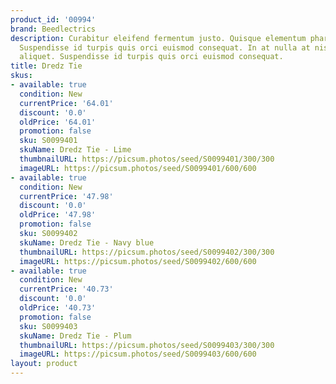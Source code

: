 ```yaml
---
product_id: '00994'
brand: Beedlectrics
description: Curabitur eleifend fermentum justo. Quisque elementum pharetra lacus.
  Suspendisse id turpis quis orci euismod consequat. In at nulla at nisl condimentum
  aliquet. Suspendisse id turpis quis orci euismod consequat.
title: Dredz Tie
skus:
- available: true
  condition: New
  currentPrice: '64.01'
  discount: '0.0'
  oldPrice: '64.01'
  promotion: false
  sku: S0099401
  skuName: Dredz Tie - Lime
  thumbnailURL: https://picsum.photos/seed/S0099401/300/300
  imageURL: https://picsum.photos/seed/S0099401/600/600
- available: true
  condition: New
  currentPrice: '47.98'
  discount: '0.0'
  oldPrice: '47.98'
  promotion: false
  sku: S0099402
  skuName: Dredz Tie - Navy blue
  thumbnailURL: https://picsum.photos/seed/S0099402/300/300
  imageURL: https://picsum.photos/seed/S0099402/600/600
- available: true
  condition: New
  currentPrice: '40.73'
  discount: '0.0'
  oldPrice: '40.73'
  promotion: false
  sku: S0099403
  skuName: Dredz Tie - Plum
  thumbnailURL: https://picsum.photos/seed/S0099403/300/300
  imageURL: https://picsum.photos/seed/S0099403/600/600
layout: product
---
```

